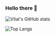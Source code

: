 ### Hello there 👋


<!--
**vitalfocheux/vitalfocheux** is a ✨ _special_ ✨ repository because its `README.md` (this file) appears on your GitHub profile.

Here are some ideas to get you started:

- 🔭 I’m currently working on ...
- 🌱 I’m currently learning ...
- 👯 I’m looking to collaborate on ...
- 🤔 I’m looking for help with ...
- 💬 Ask me about ...
- 📫 How to reach me: ...
- 😄 Pronouns: ...
- ⚡ Fun fact: ...
-->

![Vital's GitHub stats](https://github-readme-stats.vercel.app/api?username=vitalfocheux&show_icons=true&theme=dark)
   
![Top Langs]([https://github-readme-stats.vercel.app/api/top-langs/?username=vitalfocheux&layout=donut&langs_count=20&theme=dark](https://github-readme-stats.vercel.app/api/top-langs/?username=vitalfocheux&hide=html,css&layout=donut&langs_count=20&theme=dark))
